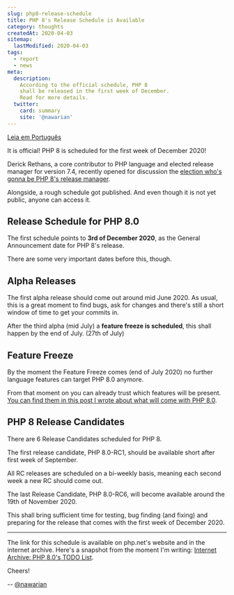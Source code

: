```yaml
---
slug: php8-release-schedule
title: PHP 8's Release Schedule is Available
category: thoughts
createdAt: 2020-04-03
sitemap:
  lastModified: 2020-04-03
tags:
  - report
  - news
meta:
  description:
    According to the official schedule, PHP 8
    shall be released in the first week of December.
    Read for more details.
  twitter:
    card: summary
    site: '@nawarian'
---
```


[Leia em Português](/br/edicao/php8-data-lancamento/)

It is official! PHP 8 is scheduled for the first week of
December 2020!

Derick Rethans, a core contributor to PHP language and
elected release manager for version 7.4, recently opened
for discussion the [election who's gonna be PHP 8's release manager](https://externals.io/message/109149).

Alongside, a rough schedule got published. And even though
it is not yet public, anyone can access it.

## Release Schedule for PHP 8.0

The first schedule points to **3rd of December 2020**, as
the General Announcement date for PHP 8's release.

There are some very important dates before this, though.

## Alpha Releases

The first alpha release should come out around mid June 2020.
As usual, this is a great moment to find bugs, ask for changes
and there's still a short window of time to get your commits
in.

After the third alpha (mid July) a **feature freeze is scheduled**,
this shall happen by the end of July. (27th of July)

## Feature Freeze

By the moment the Feature Freeze comes (end of July 2020)
no further language features can target PHP 8.0 anymore.

From that moment on you can already trust which features
will be present. [You can find them in this post I wrote about
what will come with PHP 8.0](/en/issue/state-of-php-8/).

## PHP 8 Release Candidates

There are 6 Release Candidates scheduled for PHP 8.

The first release candidate, PHP 8.0-RC1, should be
available short after first week of September.

All RC releases are scheduled on a bi-weekly basis,
meaning each second week a new RC should come out.

The last Release Candidate, PHP 8.0-RC6, will become
available around the 19th of November 2020.

This shall bring sufficient time for testing, bug finding
(and fixing) and preparing for the release that comes
with the first week of December 2020.

<hr>

The link for this schedule is available on php.net's website
and in the internet archive. Here's a snapshot from the
moment I'm writing: [Internet Archive: PHP 8.0's TODO List](https://web.archive.org/web/20200403071737/https://wiki.php.net/todo/php80).

Cheers!

<div class="align-right">
  --
  <a href="https://twitter.com/nawarian" rel="nofollow">
    @nawarian
  </a>
</div>
